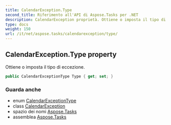 ```yaml
---
title: CalendarException.Type
second_title: Riferimento all'API di Aspose.Tasks per .NET
description: CalendarException proprietà. Ottiene o imposta il tipo di eccezione.
type: docs
weight: 150
url: /it/net/aspose.tasks/calendarexception/type/
---
```

## CalendarException.Type property

Ottiene o imposta il tipo di eccezione.

```csharp
public CalendarExceptionType Type { get; set; }
```

### Guarda anche

* enum [CalendarExceptionType](../../calendarexceptiontype/)
* class [CalendarException](../)
* spazio dei nomi [Aspose.Tasks](../../calendarexception/)
* assemblea [Aspose.Tasks](../../../)


